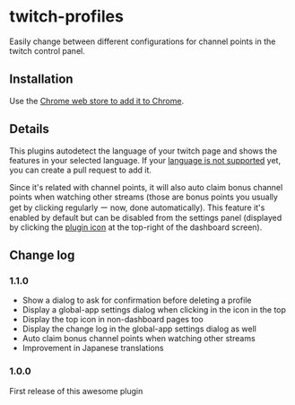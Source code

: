 # twitch-profiles

Easily change between different configurations for channel points in the twitch control panel.

## Installation

Use the [Chrome web store to add it to Chrome](https://bit.ly/twitch-profiles).

## Details

This plugins autodetect the language of your twitch page and shows the features in your selected language. If your [language is not supported](src/locales) yet, you can create a pull request to add it.

Since it's related with channel points, it will also auto claim bonus channel points when watching other streams (those are bonus points you usually get by clicking regularly ー now, done automatically). This feature it's enabled by default but can be disabled from the settings panel (displayed by clicking the [plugin icon](src/img/icon96.png) at the top-right of the dashboard screen).

## Change log

### 1.1.0

- Show a dialog to ask for confirmation before deleting a profile
- Display a global-app settings dialog when clicking in the icon in the top
- Display the top icon in non-dashboard pages too
- Display the change log in the global-app settings dialog as well
- Auto claim bonus channel points when watching other streams
- Improvement in Japanese translations

### 1.0.0

First release of this awesome plugin
